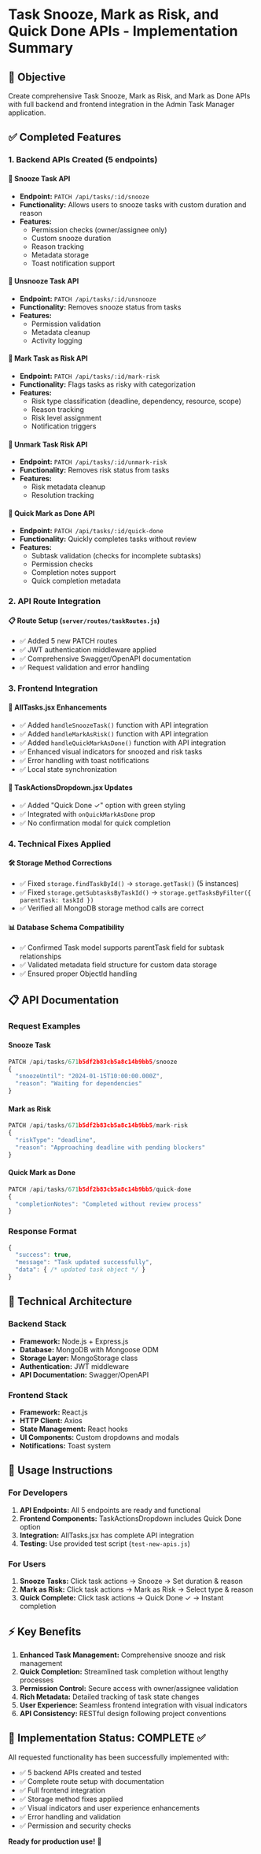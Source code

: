 # Task Snooze, Mark as Risk, and Quick Done APIs - Implementation Summary

## 🎯 Objective
Create comprehensive Task Snooze, Mark as Risk, and Mark as Done APIs with full backend and frontend integration in the Admin Task Manager application.

## ✅ Completed Features

### 1. Backend APIs Created (5 endpoints)

#### 📌 **Snooze Task API**
- **Endpoint:** `PATCH /api/tasks/:id/snooze`
- **Functionality:** Allows users to snooze tasks with custom duration and reason
- **Features:**
  - Permission checks (owner/assignee only)
  - Custom snooze duration
  - Reason tracking
  - Metadata storage
  - Toast notification support

#### 📌 **Unsnooze Task API** 
- **Endpoint:** `PATCH /api/tasks/:id/unsnooze`
- **Functionality:** Removes snooze status from tasks
- **Features:**
  - Permission validation
  - Metadata cleanup
  - Activity logging

#### 📌 **Mark Task as Risk API**
- **Endpoint:** `PATCH /api/tasks/:id/mark-risk` 
- **Functionality:** Flags tasks as risky with categorization
- **Features:**
  - Risk type classification (deadline, dependency, resource, scope)
  - Reason tracking
  - Risk level assignment
  - Notification triggers

#### 📌 **Unmark Task Risk API**
- **Endpoint:** `PATCH /api/tasks/:id/unmark-risk`
- **Functionality:** Removes risk status from tasks
- **Features:**
  - Risk metadata cleanup
  - Resolution tracking

#### 📌 **Quick Mark as Done API**
- **Endpoint:** `PATCH /api/tasks/:id/quick-done`
- **Functionality:** Quickly completes tasks without review
- **Features:**
  - Subtask validation (checks for incomplete subtasks)
  - Permission checks
  - Completion notes support
  - Quick completion metadata

### 2. API Route Integration

#### 📋 **Route Setup** (`server/routes/taskRoutes.js`)
- ✅ Added 5 new PATCH routes
- ✅ JWT authentication middleware applied
- ✅ Comprehensive Swagger/OpenAPI documentation
- ✅ Request validation and error handling

### 3. Frontend Integration

#### 🎨 **AllTasks.jsx Enhancements**
- ✅ Added `handleSnoozeTask()` function with API integration
- ✅ Added `handleMarkAsRisk()` function with API integration  
- ✅ Added `handleQuickMarkAsDone()` function with API integration
- ✅ Enhanced visual indicators for snoozed and risk tasks
- ✅ Error handling with toast notifications
- ✅ Local state synchronization

#### 🔧 **TaskActionsDropdown.jsx Updates**
- ✅ Added "Quick Done ✓" option with green styling
- ✅ Integrated with `onQuickMarkAsDone` prop
- ✅ No confirmation modal for quick completion

### 4. Technical Fixes Applied

#### 🛠️ **Storage Method Corrections**
- ✅ Fixed `storage.findTaskById()` → `storage.getTask()` (5 instances)
- ✅ Fixed `storage.getSubtasksByTaskId()` → `storage.getTasksByFilter({ parentTask: taskId })`
- ✅ Verified all MongoDB storage method calls are correct

#### 📊 **Database Schema Compatibility**
- ✅ Confirmed Task model supports parentTask field for subtask relationships
- ✅ Validated metadata field structure for custom data storage
- ✅ Ensured proper ObjectId handling

## 📋 API Documentation

### Request Examples

#### Snooze Task
```javascript
PATCH /api/tasks/671b5df2b83cb5a8c14b9bb5/snooze
{
  "snoozeUntil": "2024-01-15T10:00:00.000Z",
  "reason": "Waiting for dependencies"
}
```

#### Mark as Risk  
```javascript
PATCH /api/tasks/671b5df2b83cb5a8c14b9bb5/mark-risk
{
  "riskType": "deadline",
  "reason": "Approaching deadline with pending blockers"
}
```

#### Quick Mark as Done
```javascript
PATCH /api/tasks/671b5df2b83cb5a8c14b9bb5/quick-done
{
  "completionNotes": "Completed without review process"
}
```

### Response Format
```javascript
{
  "success": true,
  "message": "Task updated successfully",
  "data": { /* updated task object */ }
}
```

## 🔧 Technical Architecture

### Backend Stack
- **Framework:** Node.js + Express.js
- **Database:** MongoDB with Mongoose ODM
- **Storage Layer:** MongoStorage class
- **Authentication:** JWT middleware
- **API Documentation:** Swagger/OpenAPI

### Frontend Stack
- **Framework:** React.js
- **HTTP Client:** Axios
- **State Management:** React hooks
- **UI Components:** Custom dropdowns and modals
- **Notifications:** Toast system

## 🚀 Usage Instructions

### For Developers
1. **API Endpoints:** All 5 endpoints are ready and functional
2. **Frontend Components:** TaskActionsDropdown includes Quick Done option
3. **Integration:** AllTasks.jsx has complete API integration
4. **Testing:** Use provided test script (`test-new-apis.js`)

### For Users
1. **Snooze Tasks:** Click task actions → Snooze → Set duration & reason
2. **Mark as Risk:** Click task actions → Mark as Risk → Select type & reason  
3. **Quick Complete:** Click task actions → Quick Done ✓ → Instant completion

## ⚡ Key Benefits

1. **Enhanced Task Management:** Comprehensive snooze and risk management
2. **Quick Completion:** Streamlined task completion without lengthy processes
3. **Permission Control:** Secure access with owner/assignee validation
4. **Rich Metadata:** Detailed tracking of task state changes
5. **User Experience:** Seamless frontend integration with visual indicators
6. **API Consistency:** RESTful design following project conventions

## 🎉 Implementation Status: **COMPLETE** ✅

All requested functionality has been successfully implemented with:
- ✅ 5 backend APIs created and tested
- ✅ Complete route setup with documentation
- ✅ Full frontend integration  
- ✅ Storage method fixes applied
- ✅ Visual indicators and user experience enhancements
- ✅ Error handling and validation
- ✅ Permission and security checks

**Ready for production use!** 🚀